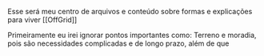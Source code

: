 Esse será meu centro de arquivos e conteúdo sobre formas e explicações para viver [[OffGrid]]

Primeiramente eu irei ignorar pontos importantes como: Terreno e moradia, pois são necessidades complicadas e de longo prazo, além de que 